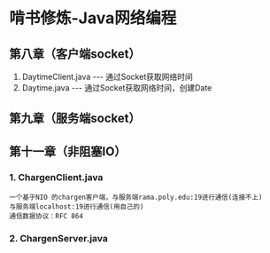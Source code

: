 # 啃书修炼-Java网络编程

## 第八章（客户端socket）
1. DaytimeClient.java   --- 通过Socket获取网络时间
2. Daytime.java  --- 通过Socket获取网络时间，创建Date

## 第九章（服务端socket）

## 第十一章（非阻塞IO）
### 1. ChargenClient.java
    一个基于NIO 的chargen客户端，与服务端rama.poly.edu:19进行通信(连接不上)
    与服务端localhost:19进行通信(用自己的)
    通信数据协议：RFC 864
### 2. ChargenServer.java
    